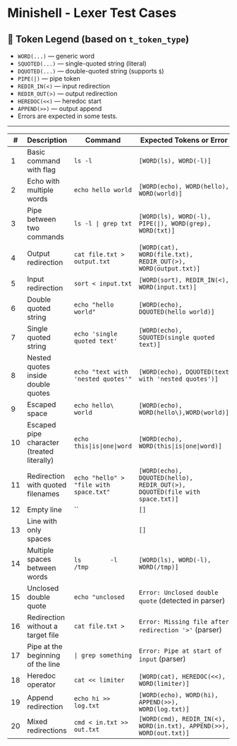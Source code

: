 # Minishell - Lexer Test Cases

## 📜 Token Legend (based on `t_token_type`)

- `WORD(...)` — generic word
- `SQUOTED(...)` — single-quoted string (literal)
- `DQUOTED(...)` — double-quoted string (supports `$`)
- `PIPE(|)` — pipe token
- `REDIR_IN(<)` — input redirection
- `REDIR_OUT(>)` — output redirection
- `HEREDOC(<<)` — heredoc start
- `APPEND(>>)` — output append
- Errors are expected in some tests.

---

| #  | Description                            | Command                                | Expected Tokens or Error                                                   | Checked |
|----|----------------------------------------|----------------------------------------|-----------------------------------------------------------------------------|---------|
| 1  | Basic command with flag                | `ls -l`                                | `[WORD(ls), WORD(-l)]`                                                     | ✅      |
| 2  | Echo with multiple words               | `echo hello world`                     | `[WORD(echo), WORD(hello), WORD(world)]`                                   | ✅      |
| 3  | Pipe between two commands              | `ls -l \| grep txt`                    | `[WORD(ls), WORD(-l), PIPE(\|), WORD(grep), WORD(txt)]`                     | ✅      |
| 4  | Output redirection                     | `cat file.txt > output.txt`           | `[WORD(cat), WORD(file.txt), REDIR_OUT(>), WORD(output.txt)]`             | ✅      |
| 5  | Input redirection                      | `sort < input.txt`                    | `[WORD(sort), REDIR_IN(<), WORD(input.txt)]`                              | ✅      |
| 6  | Double quoted string                   | `echo "hello world"`                  | `[WORD(echo), DQUOTED(hello world)]`                                       | ✅      |
| 7  | Single quoted string                   | `echo 'single quoted text'`           | `[WORD(echo), SQUOTED(single quoted text)]`                                | ✅      |
| 8  | Nested quotes inside double quotes     | `echo "text with 'nested quotes'"`    | `[WORD(echo), DQUOTED(text with 'nested quotes')]`                         | ✅      |
| 9  | Escaped space                          | `echo hello\ world`                   | `[WORD(echo), WORD(hello\),WORD(world)]`                                          | ✅      |
| 10 | Escaped pipe character (treated literally) | `echo this\|is\|one\|word`       | `[WORD(echo), WORD(this\|is\|one\|word)]`                                     | ❌      |
| 11 | Redirection with quoted filenames      | `echo "hello" > "file with space.txt"`| `[WORD(echo), DQUOTED(hello), REDIR_OUT(>), DQUOTED(file with space.txt)]` | ✅      |
| 12 | Empty line                             | ``                                     | `[]`                                                                       | ✅      |
| 13 | Line with only spaces                  | `    `                                 | `[]`                                                                       | ❌      |
| 14 | Multiple spaces between words          | `ls        -l       /tmp`             | `[WORD(ls), WORD(-l), WORD(/tmp)]`                                         | ✅      |
| 15 | Unclosed double quote                  | `echo "unclosed`                      | `Error: Unclosed double quote` (detected in parser)                        | ❌      |
| 16 | Redirection without a target file      | `cat file.txt >`                      | `Error: Missing file after redirection '>'` (parser)                       | ❓      |
| 17 | Pipe at the beginning of the line      | `\| grep something`                   | `Error: Pipe at start of input` (parser)                                   | ❓      |
| 18 | Heredoc operator                       | `cat << limiter`                      | `[WORD(cat), HEREDOC(<<), WORD(limiter)]`                                  | ✅      |
| 19 | Append redirection                     | `echo hi >> log.txt`                  | `[WORD(echo), WORD(hi), APPEND(>>), WORD(log.txt)]`                        | ✅      |
| 20 | Mixed redirections                     | `cmd < in.txt >> out.txt`             | `[WORD(cmd), REDIR_IN(<), WORD(in.txt), APPEND(>>), WORD(out.txt)]`        | ✅      |